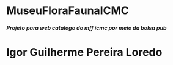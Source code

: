 # MuseuFloraFaunaICMC
<h5> Projeto para web catalogo do mff icmc por meio da bolsa pub </h5>


Igor Guilherme Pereira Loredo
========
